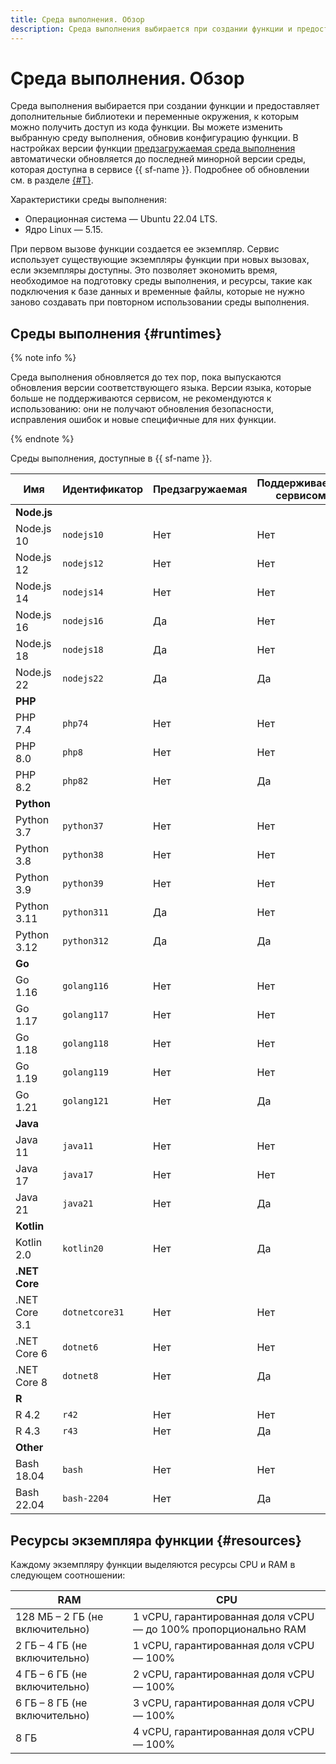 ```yaml
---
title: Среда выполнения. Обзор
description: Среда выполнения выбирается при создании функции и предоставляет дополнительные библиотеки и переменные окружения, к которым можно получить доступ из кода функции. Вы можете изменить выбранную среду выполнения, обновив конфигурацию функции.
---
```


# Среда выполнения. Обзор

Среда выполнения выбирается при создании функции и предоставляет дополнительные библиотеки и переменные окружения, к которым можно получить доступ из кода функции. Вы можете изменить выбранную среду выполнения, обновив конфигурацию функции. В настройках версии функции [предзагружаемая среда выполнения](./preload-runtime.md) автоматически обновляется до последней минорной версии среды, которая доступна в сервисе {{ sf-name }}. Подробнее об обновлении см. в разделе [{#T}](preload-runtime.md#update).

Характеристики среды выполнения:

- Операционная система — Ubuntu 22.04 LTS.
- Ядро Linux — 5.15.

При первом вызове функции создается ее экземпляр. Сервис использует существующие экземпляры функции при новых вызовах, если экземпляры доступны. Это позволяет экономить время, необходимое на подготовку среды выполнения, и ресурсы, такие как подключения к базе данных и временные файлы, которые не нужно заново создавать при повторном использовании среды выполнения.

## Среды выполнения {#runtimes}

{% note info %}

Среда выполнения обновляется до тех пор, пока выпускаются обновления версии соответствующего языка. Версии языка, которые больше не поддерживаются сервисом, не рекомендуются к использованию: они не получают обновления безопасности, исправления ошибок и новые специфичные для них функции.

{% endnote %}

Среды выполнения, доступные в {{ sf-name }}.

| Имя | Идентификатор | Предзагружаемая | Поддерживается сервисом |
| ---- | ---- | ---- | ---- |
| **Node.js** |  |  |
| Node.js 10 | `nodejs10` | Нет | Нет |
| Node.js 12 | `nodejs12` | Нет | Нет |
| Node.js 14 | `nodejs14` | Нет | Нет |
| Node.js 16 | `nodejs16` | Да | Нет |
| Node.js 18 | `nodejs18` | Да | Нет |
| Node.js 22 | `nodejs22` | Да | Да  |
| **PHP** |  |  |
| PHP 7.4 | `php74` | Нет | Нет |
| PHP 8.0 | `php8`  | Нет | Нет |
| PHP 8.2 | `php82`  | Нет | Да |
| **Python** |  |  |
| Python 3.7 | `python37` | Нет | Нет |
| Python 3.8 | `python38` | Нет | Нет |
| Python 3.9 | `python39` | Нет | Нет |
| Python 3.11 | `python311` | Да | Нет |
| Python 3.12 | `python312` | Да | Да |
| **Go** |  |  |
| Go 1.16 | `golang116` | Нет | Нет |
| Go 1.17 | `golang117` | Нет | Нет |
| Go 1.18 | `golang118` | Нет | Нет |
| Go 1.19 | `golang119` | Нет | Нет |
| Go 1.21 | `golang121` | Нет | Да |
| **Java** |  |  |
| Java 11 | `java11` | Нет | Нет |
| Java 17 | `java17` | Нет | Нет |
| Java 21 | `java21` | Нет | Да |
| **Kotlin** |  |  |
| Kotlin 2.0 | `kotlin20` | Нет | Да |
| **.NET Core** |  |  |
| .NET Core 3.1 | `dotnetcore31` | Нет | Нет |
| .NET Core 6 | `dotnet6` | Нет | Нет |
| .NET Core 8 | `dotnet8` | Нет | Да |
| **R** |  |  |
| R 4.2 | `r42` | Нет | Нет |
| R 4.3 | `r43` | Нет | Да |
| **Other** |  |  |
| Bash 18.04 | `bash` | Нет | Нет |
| Bash 22.04 | `bash-2204` | Нет | Да |

## Ресурсы экземпляра функции {#resources}

Каждому экземпляру функции выделяются ресурсы CPU и RAM в следующем соотношении:

RAM | CPU
--- | ---
128 МБ – 2 ГБ (не включительно) | 1 vCPU, гарантированная доля vCPU — до 100% пропорционально RAM
2 ГБ – 4 ГБ (не включительно) | 1 vCPU, гарантированная доля vCPU — 100%
4 ГБ – 6 ГБ (не включительно) | 2 vCPU, гарантированная доля vCPU — 100%
6 ГБ – 8 ГБ (не включительно) | 3 vCPU, гарантированная доля vCPU — 100%
8 ГБ | 4 vCPU, гарантированная доля vCPU — 100%
